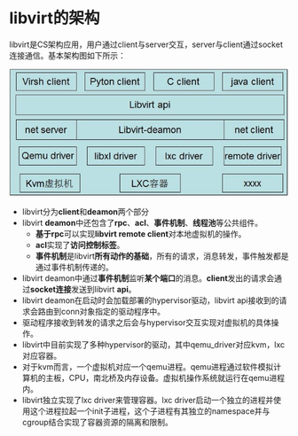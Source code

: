 
# libvirt的架构

libvirt是CS架构应用，用户通过client与server交互，server与client通过socket连接通信。基本架构图如下所示：

![2019-11-23-11-01-45.png](./images/2019-11-23-11-01-45.png)

* libvirt分为**client**和**deamon**两个部分
* libvirt **deamon**中还包含了**rpc**、**acl**、**事件机制**、**线程池**等公共组件。
    * **基于rpc**可以实现**libvirt remote client**对本地虚拟机的操作。
    * **acl**实现了**访问控制标签**。
    * **事件机制**是libvirt**所有动作的基础**，所有的请求，消息转发，事件触发都是通过事件机制传递的。
* libvirt deamon中通过**事件机制**监听**某个端口**的消息。**client**发出的请求会通过**socket连接**发送到libvirt **api**。
* libvirt deamon在启动时会加载部署的hypervisor驱动，libvirt api接收到的请求会路由到conn对象指定的驱动程序中。
* 驱动程序接收到转发的请求之后会与hypervisor交互实现对虚拟机的具体操作。
* libvirt中目前实现了多种hypervisor的驱动，其中qemu_driver对应kvm，lxc对应容器。
* 对于kvm而言，一个虚拟机对应一个qemu进程。qemu进程通过软件模拟计算机的主板，CPU，南北桥及内存设备。虚拟机操作系统就运行在qemu进程内。
* libvirt独立实现了lxc driver来管理容器。lxc driver启动一个独立的进程并使用这个进程拉起一个init子进程，这个子进程有其独立的namespace并与cgroup结合实现了容器资源的隔离和限制。